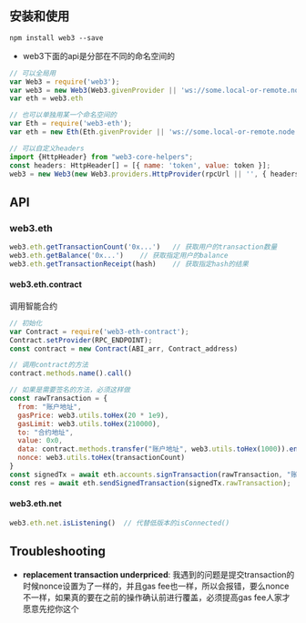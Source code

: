 ## 安装和使用

```shell
npm install web3 --save
```

- web3下面的api是分部在不同的命名空间的

```javascript
// 可以全局用
var Web3 = require('web3');
var web3 = new Web3(Web3.givenProvider || 'ws://some.local-or-remote.node:8546');
var eth = web3.eth

// 也可以单独用某一个命名空间的
var Eth = require('web3-eth');
var eth = new Eth(Eth.givenProvider || 'ws://some.local-or-remote.node:8546');

// 可以自定义headers
import {HttpHeader} from "web3-core-helpers";
const headers: HttpHeader[] = [{ name: 'token', value: token }];
web3 = new Web3(new Web3.providers.HttpProvider(rpcUrl || '', { headers }));
```

## API

### web3.eth

```javascript
web3.eth.getTransactionCount('0x...')	// 获取用户的transaction数量
web3.eth.getBalance('0x...')	// 获取指定用户的balance
web3.eth.getTransactionReceipt(hash)	// 获取指定hash的结果
```

#### web3.eth.contract

调用智能合约

```javascript
// 初始化
var Contract = require('web3-eth-contract');
Contract.setProvider(RPC_ENDPOINT);
const contract = new Contract(ABI_arr, Contract_address)

// 调用contract的方法
contract.methods.name().call()	

// 如果是需要签名的方法，必须这样做
const rawTransaction = {
  from: "账户地址",
  gasPrice: web3.utils.toHex(20 * 1e9),
  gasLimit: web3.utils.toHex(210000),
  to: "合约地址",
  value: 0x0,
  data: contract.methods.transfer("账户地址", web3.utils.toHex(1000)).encodeABI(),	// 调用合约的方法的话data得是这样
  nonce: web3.utils.toHex(transactionCount)
}
const signedTx = await eth.accounts.signTransaction(rawTransaction, "账户的private key");
const res = await eth.sendSignedTransaction(signedTx.rawTransaction);	// 发送transaction到network，注意链上必须有矿工来在挖矿该transaction才能执行完成
```

#### web3.eth.net

```javascript
web3.eth.net.isListening()	// 代替低版本的isConnected()
```

## Troubleshooting

- **replacement transaction underpriced**: 我遇到的问题是提交transaction的时候nonce设置为了一样的，并且gas fee也一样，所以会报错，要么nonce不一样，如果真的要在之前的操作确认前进行覆盖，必须提高gas fee人家才愿意先挖你这个
